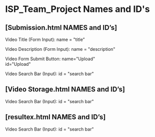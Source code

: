 # ISP_Team_Project Names and ID's

[Submission.html NAMES and ID’s]
------------------------------------------------------------------------------------------------------------------------------

Video Title (Form Input):
 name = "title”

Video Description (Form Input): 
name = "description"

Video Form Submit Button: 
name="Upload"   
id="Upload"

Video Search Bar (Input):
	id = "search bar"

[Video Storage.html NAMES and ID’s]
------------------------------------------------------------------------------------------------------------------------------

Video Search Bar (Input):
	id = "search bar"

[resultex.html NAMES and ID’s]
------------------------------------------------------------------------------------------------------------------------------

Video Search Bar (Input):
	id = "search bar"
